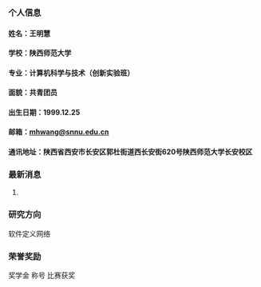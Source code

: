 ### 个人信息

#### 姓名：王明慧
#### 学校：陕西师范大学
#### 专业：计算机科学与技术（创新实验班）
#### 面貌：共青团员
#### 出生日期：1999.12.25
#### 邮箱：mhwang@snnu.edu.cn
#### 通讯地址：陕西省西安市长安区郭杜街道西长安街620号陕西师范大学长安校区

### 最新消息
1.

### 研究方向
软件定义网络

### 荣誉奖励
奖学金
称号
比赛获奖
